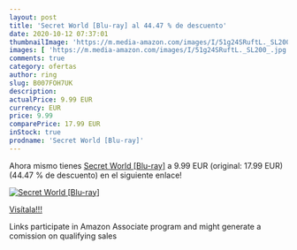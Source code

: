 ```yaml
---
layout: post
title: 'Secret World [Blu-ray] al 44.47 % de descuento'
date: 2020-10-12 07:37:01
thumbnailImage: 'https://m.media-amazon.com/images/I/51g24SRuftL._SL200_.jpg'
images: [ 'https://m.media-amazon.com/images/I/51g24SRuftL._SL200_.jpg' ]
comments: true
category: ofertas
author: ring
slug: B007FOH7UK
description:
actualPrice: 9.99 EUR
currency: EUR
price: 9.99
comparePrice: 17.99 EUR
inStock: true
prodname: 'Secret World [Blu-ray]'
---
```


Ahora mismo tienes [Secret World [Blu-ray]](https://www.amazon.fr/dp/B007FOH7UK/?tag=tolees0d-21) a 9.99 EUR (original: 17.99 EUR) (44.47 %  de descuento) en el siguiente enlace!

[![Secret World [Blu-ray]](https://m.media-amazon.com/images/I/51g24SRuftL._SL200_.jpg)](https://www.amazon.fr/dp/B007FOH7UK/?tag=tolees0d-21)

[Visítala!!!](https://www.amazon.fr/dp/B007FOH7UK/?tag=tolees0d-21)

Links participate in Amazon Associate program and might generate a comission on qualifying sales
